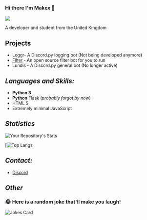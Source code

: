 ### Hi there I'm Makex 👋

![](https://discord.c99.nl/widget/theme-4/565180561744723968.png)

A developer and student from the United Kingdom

## **Projects**

- Loggr- A Discord.py logging bot (Not being developed anymore)
- [Filter](https://github.com/makex-1/filter-bot) - An open source filter bot for you to run
- Lundis - A Discord.py general bot (No longer active)

## **_Languages and Skills:_**

- **Python 3**
- **Python** Flask (*probably forgot by now*)
- HTML 5
- Extremely minimal JavaScript

## **_Statistics_**

![Your Repository's Stats](https://github-readme-stats.vercel.app/api?username=makex-1&show_icons=true)

[![Top Langs](https://github-readme-stats.vercel.app/api/top-langs/?username=makex-1)

## **_Contact:_**

- [Discord](https://discordapp.com/users/565180561744723968)

## **_Other_**

### 😂 Here is a random joke that'll make you laugh!
![Jokes Card](https://readme-jokes.vercel.app/api)
